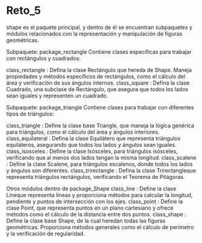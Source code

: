 # Reto_5

shape es el paquete principal, y dentro de él se encuentran subpaquetes y módulos relacionados con la representación y manipulación de figuras geométricas.

Subpaquete: package_rectangle
Contiene clases específicas para trabajar con rectángulos y cuadrados:

class_rectangle : Defina la clase Rectángulo que hereda de Shape. Maneja propiedades y métodos específicos de rectángulos, como el cálculo del área y verificación de sus ángulos internos.
class_square : Defina la clase Cuadrado, una subclase de Rectángulo, que asegura que todos los lados sean iguales y representen un cuadrado.

Subpaquete: package_triangle
Contiene clases para trabajar con diferentes tipos de triángulos:

class_triangle : Define la clase base Triangle, que maneja la lógica genérica para triángulos, como el cálculo del área y ángulos interiores.
class_equilateral : Defina la clase Equilátero que representa triángulos equiláteros, asegurando que todos los lados y ángulos sean iguales.
class_isosceles : Define la clase Isósceles, para triángulos isósceles, verificando que al menos dos lados tengan la misma longitud.
class_scalene : Define la clase Scalene, para triángulos escalenos, donde todos los lados y ángulos son diferentes.
class_trirectangle : Defina la clase Trirectangleque representa triángulos rectángulos, verificando el Teorema de Pitágoras.

Otros módulos dentro de package_Shape
class_line : Define la clase Lineque representa líneas y proporciona métodos para calcular la longitud, pendiente y puntos de intersección con los ejes.
class_point : Define la clase Point, que representa puntos en un plano cartesiano y ofrece métodos como el cálculo de la distancia entre dos puntos.
class_shape : Define la clase base Shape, de la cual heredan todas las figuras geométricas. Proporciona métodos generales como el cálculo de perímetro y la verificación de regularidad.
